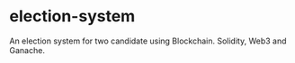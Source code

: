 # election-system
An election system for two candidate using Blockchain. Solidity, Web3 and Ganache.
